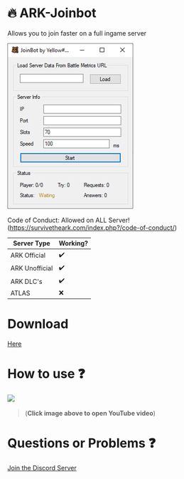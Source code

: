 
# :fire: ARK-Joinbot

Allows you to join faster on a full ingame server

![Test Image 1](FastLane.PNG)


Code of Conduct: Allowed on ALL Server! (https://survivetheark.com/index.php?/code-of-conduct/)

| Server Type | Working? |
| ------------- | ------------- |
| ARK Official  | :heavy_check_mark:  |
| ARK Unofficial  | :heavy_check_mark:  |
| ARK DLC's  | :heavy_check_mark:  |
| ATLAS  | :x:  |

# Download
[Here](https://github.com/Y3ll0w/ARK-Joinbot/releases/download/Release/ALane.exe)

# How to use :question:
[![](https://img.youtube.com/vi/my0iWdA_KB4/0.jpg)](http://www.youtube.com/watch?v=my0iWdA_KB4 "")
>(**Click image above to open YouTube video**)

# Questions or Problems :question:
[Join the Discord Server](https://discord.gg/9SXqQB4)
